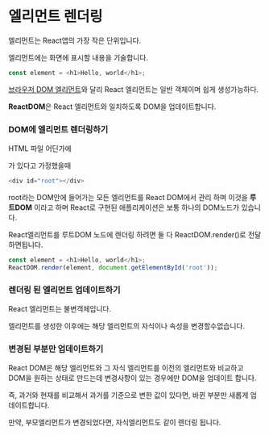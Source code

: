 # 엘리먼트 렌더링

엘리먼트는 React앱의 가장 작은 단위입니다.

엘리먼트에는 화면에 표시할 내용을 기술합니다.

```javascript
const element = <h1>Hello, world</h1>;
```

[브라우저 DOM 엘리먼트](https://velog.io/@godori/DOM%EC%9D%B4%EB%9E%80-%EB%AC%B4%EC%97%87%EC%9D%B8%EA%B0%80)와 달리 React 엘리먼트는 일반 객체이며 쉽게 생성가능하다.

**ReactDOM**은 React 엘리먼트와 일치하도록 DOM을 업데이트합니다.

### DOM에 엘리먼트 렌더링하기

HTML 파일 어딘가에 <div>가 있다고 가정했을때

```javascript
<div id="root"></div>
```

root라는 DOM안에 들어가는 모든 엘리먼트를 React DOM에서 관리 하며 이것을 **루트DOM** 이라고 하며 React로 구현된 애플리케이션은 보통 하나의 DOM노드가 있습니다.

React엘리먼트를 루트DOM 노드에 렌더링 하려면 둘 다 ReactDOM.render()로 전달하면됩니다.

```javascript
const element = <h1>Hello, world</h1>;
ReactDOM.render(element, document.getElementById('root'));
```

### 렌더링 된 엘리먼트 업데이트하기

React 엘리먼트는 불변객체입니다.

엘리먼트를 생성한 이후에는 해당 엘리먼트의 자식이나 속성을 변경할수없습니다.

### 변경된 부분만 업데이트하기

React DOM은 해당 엘리먼트와 그 자식 엘리먼트를 이전의 엘리먼트와 비교하고 DOM을 원하는 상태로 만드는데 변경사항이 있는 경우에만 DOM을 업데이트 합니다.

즉, 과거와 현재를 비교해서 과거를 기준으로 변한 값이 있다면, 바뀐 부분만 새롭게 업데이트합니다.

만약, 부모엘리먼트가 변경되었다면, 자식엘리먼트도 같이 렌더링 됩니다.

